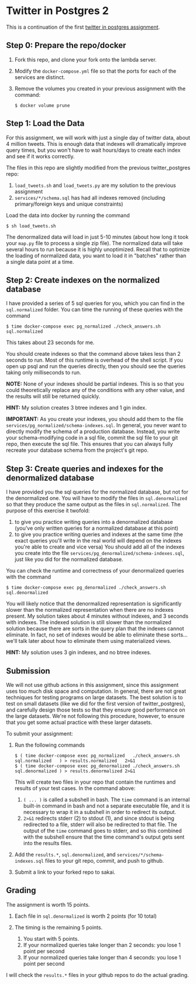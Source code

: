 # Twitter in Postgres 2

This is a continuation of the first [twitter in postgres assignment](https://github.com/mikeizbicki/twitter_postgres).

## Step 0: Prepare the repo/docker

1. Fork this repo, and clone your fork onto the lambda server.

1. Modify the `docker-compose.yml` file so that the ports for each of the services are distinct.

1. Remove the volumes you created in your previous assignment with the command:
   ```
   $ docker volume prune
   ```

## Step 1: Load the Data

For this assignment, we will work with just a single day of twitter data, about 4 million tweets.
This is enough data that indexes will dramatically improve query times,
but you won't have to wait hours/days to create each index and see if it works correctly.

The files in this repo are slightly modified from the previous twitter\_postgres repo:
1. `load_tweets.sh` and `load_tweets.py` are my solution to the previous assignment
1. `services/*/schema.sql` has had all indexes removed (including primary/foreign keys and unique constraints)

Load the data into docker by running the command
```
$ sh load_tweets.sh
```

The denormalized data will load in just 5-10 minutes (about how long it took your `map.py` file to process a single zip file).
The normalized data will take several hours to run because it is highly unoptimized.
Recall that to optimize the loading of normalized data,
you want to load it in "batches" rather than a single data point at a time.

## Step 2: Create indexes on the normalized database

I have provided a series of 5 sql queries for you, which you can find in the `sql.normalized` folder.
You can time the running of these queries with the command
```
$ time docker-compose exec pg_normalized ./check_answers.sh sql.normalized
```
This takes about 23 seconds for me.

You should create indexes so that the command above takes less than 2 seconds to run.
Most of this runtime is overhead of the shell script.
If you open up psql and run the queries directly,
then you should see the queries taking only milliseconds to run.

**NOTE:**
None of your indexes should be partial indexes.
This is so that you could theoretically replace any of the conditions with any other value,
and the results will still be returned quickly.

**HINT:**
My solution creates 3 btree indexes and 1 gin index.

**IMPORTANT:**
As you create your indexes, you should add them to the file `services/pg_normalized/schema-indexes.sql`.
In general, you never want to directly modify the schema of a production database.
Instead, you write your schema-modifying code in a sql file,
commit the sql file to your git repo,
then execute the sql file.
This ensures that you can always fully recreate your database schema from the project's git repo.

## Step 3: Create queries and indexes for the denormalized database

I have provided you the sql queries for the normalized database, but not for the denormalized one.
You will have to modify the files in `sql.denormalized` so that they produce the same output as the files in `sql.normalized`.
The purpose of this exercise it twofold:
1. to give you practice writing queries into a denormalized database (you've only written queries for a normalized database at this point)
2. to give you practice writing queries and indexes at the same time (the exact queries you'll write in the real world will depend on the indexes you're able to create and vice versa)
You should add all of the indexes you create into the file `services/pg_denormalized/schema-indexes.sql`,
just like you did for the normalized database.

You can check the runtime and correctness of your denormalized queries with the command
```
$ time docker-compose exec pg_denormalized ./check_answers.sh sql.denormalized
```

You will likely notice that the denormalized representation is significantly slower than the normalized representation when there are no indexes present.
My solution takes about 4 minutes without indexes, and 3 seconds with indexes.
The indexed solution is still slower than the normalized solution because there are sorts in the query plan that the indexes cannot eliminate.
In fact, no set of indexes would be able to eliminate these sorts... we'll talk later about how to eliminate them using materialized views.

**HINT:**
My solution uses 3 gin indexes, and no btree indexes.

## Submission

We will not use github actions in this assignment,
since this assignment uses too much disk space and computation.
In general, there are not great techniques for testing programs on large datasets.
The best solution is to test on small datasets (like we did for the first version of twitter\_postgres),
and carefully design those tests so that they ensure good performance on the large datasets.
We're not following this procedure, however, to ensure that you get some actual practice with these larger datasets.

To submit your assignment:

1. Run the following commands
   ```
   $ ( time docker-compose exec pg_normalized   ./check_answers.sh sql.normalized   ) > results.normalized   2>&1
   $ ( time docker-compose exec pg_denormalized ./check_answers.sh sql.denormalized ) > results.denormalized 2>&1
   ```
   This will create two files in your repo that contain the runtimes and results of your test cases.
   In the command above:
   1. `( ... )` is called a subshell in bash.
      The `time` command is an internal built-in command in bash and not a separate executable file,
      and it is necessary to wrap it in a subshell in order to redirect its output.
   1. `2>&1` redirects stderr (2) to stdout (1), and since stdout is being redirected to a file, stderr will also be redirected to that file.
      The output of the `time` command goes to stderr, and so this combined with the subshell ensure that the time command's output gets sent into the results files.

1. Add the `results.*`, `sql.denormalized`, and `services/*/schema-indexes.sql` files to your git repo, commit, and push to github.

1. Submit a link to your forked repo to sakai.

## Grading

The assignment is worth 15 points.

1. Each file in `sql.denormalized` is worth 2 points (for 10 total)

1. The timing is the remaining 5 points.

    1. You start with 5 points.
    1. If your normalized queries take longer than 2 seconds: you lose 1 point per second
    1. If your normalized queries take longer than 4 seconds: you lose 1 point per second

I will check the `results.*` files in your github repos to do the actual grading.

<!--
Before creating the indexes, I get:
```
$ cat results.normalized
sql.normalized/01.sql pass
sql.normalized/02.sql pass
sql.normalized/03.sql pass
sql.normalized/04.sql pass
sql.normalized/05.sql pass

real	0m24.023s
user	0m0.592s
sys	0m0.353s
$ cat results.denormalized
sql.denormalized/01.sql pass
sql.denormalized/02.sql pass
sql.denormalized/03.sql pass
sql.denormalized/04.sql pass
sql.denormalized/05.sql pass

real	3m17.415s
user	0m0.648s
sys	0m0.430s
```

After creating the appropriate indexes, I get
```
$ cat results.normalized
sql.normalized/01.sql pass
sql.normalized/02.sql pass
sql.normalized/03.sql pass
sql.normalized/04.sql pass
sql.normalized/05.sql pass

real	0m1.745s
user	0m0.550s
sys	0m0.374s
$ cat results.denormalized
sql.denormalized/01.sql pass
sql.denormalized/02.sql pass
sql.denormalized/03.sql pass
sql.denormalized/04.sql pass
sql.denormalized/05.sql pass

real	0m3.173s
user	0m0.684s
sys	0m0.375s
```
-->
